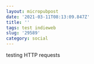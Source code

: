 ```yaml
---
layout: micropubpost
date: '2021-03-11T08:13:09.847Z'
title: ''
tags: test indieweb
slug: '29589'
category: social
---
```

testing HTTP requests
